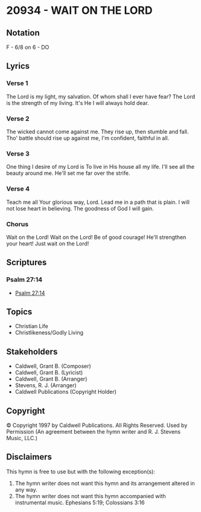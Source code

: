 # 20934 - WAIT ON THE LORD

## Notation

F - 6/8 on 6 - DO

## Lyrics

### Verse 1

The Lord is my light, my salvation. Of whom shall I ever have fear? The Lord is the strength of my living. It's He I will always hold dear.

### Verse 2

The wicked cannot come against me. They rise up, then stumble and fall. Tho' battle should rise up against me, I'm confident, faithful in all.

### Verse 3

One thing I desire of my Lord is To live in His house all my life. I'll see all the beauty around me. He'll set me far over the strife.

### Verse 4

Teach me all Your glorious way, Lord. Lead me in a path that is plain. I will not lose heart in believing. The goodness of God I will gain. 

### Chorus

Wait on the Lord! Wait on the Lord! Be of good courage! He'll strengthen your heart! Just wait on the Lord!


## Scriptures

### Psalm 27:14

- [Psalm 27:14](https://www.biblegateway.com/passage/?search=Psalm%2027%3A14)


## Topics

- Christian Life
- Christlikeness/Godly Living

## Stakeholders

- Caldwell, Grant B. (Composer)
- Caldwell, Grant B. (Lyricist)
- Caldwell, Grant B. (Arranger)
- Stevens, R. J. (Arranger)
- Caldwell Publications (Copyright Holder)

## Copyright

© Copyright 1997 by Caldwell Publications. All Rights Reserved. Used by Permission
(An agreement between the hymn writer and R. J. Stevens Music, LLC.)

## Disclaimers

This hymn is free to use but with the following exception(s):
1. The hymn writer does not want this hymn and its arrangement altered in any way.
2. The hymn writer does not want this hymn accompanied with instrumental music.
Ephesians 5:19; Colossians 3:16

